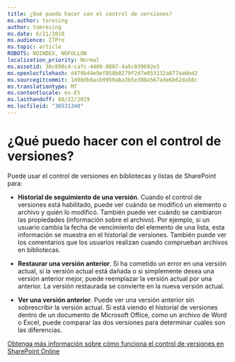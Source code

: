```yaml
---
title: ¿Qué puedo hacer con el control de versiones?
ms.author: toresing
author: tomresing
ms.date: 6/21/2018
ms.audience: ITPro
ms.topic: article
ROBOTS: NOINDEX, NOFOLLOW
localization_priority: Normal
ms.assetid: 36c890c4-cafc-4409-8887-4a5c039692e3
ms.openlocfilehash: d479b44e9ef858b0279f2d7e053132a877aabbd2
ms.sourcegitcommit: 1d98db8acb9959aba3b5e308a567ade6b62da56c
ms.translationtype: MT
ms.contentlocale: es-ES
ms.lasthandoff: 08/22/2019
ms.locfileid: "36531340"
---
```

# <a name="what-can-i-do-with-versioning"></a>¿Qué puedo hacer con el control de versiones?

Puede usar el control de versiones en bibliotecas y listas de SharePoint para:
  
- **Historial de seguimiento de una versión**. Cuando el control de versiones está habilitado, puede ver cuándo se modificó un elemento o archivo y quién lo modificó. También puede ver cuándo se cambiaron las propiedades (información sobre el archivo). Por ejemplo, si un usuario cambia la fecha de vencimiento del elemento de una lista, esta información se muestra en el historial de versiones. También puede ver los comentarios que los usuarios realizan cuando comprueban archivos en bibliotecas. 
    
- **Restaurar una versión anterior**. Si ha cometido un error en una versión actual, si la versión actual está dañada o si simplemente desea una versión anterior mejor, puede reemplazar la versión actual por una anterior. La versión restaurada se convierte en la nueva versión actual. 
    
- **Ver una versión anterior**. Puede ver una versión anterior sin sobrescribir la versión actual. Si está viendo el historial de versiones dentro de un documento de Microsoft Office, como un archivo de Word o Excel, puede comparar las dos versiones para determinar cuáles son las diferencias. 
    
[Obtenga más información sobre cómo funciona el control de versiones en SharePoint Online](https://go.microsoft.com/fwlink/?linkid=875710)
  

